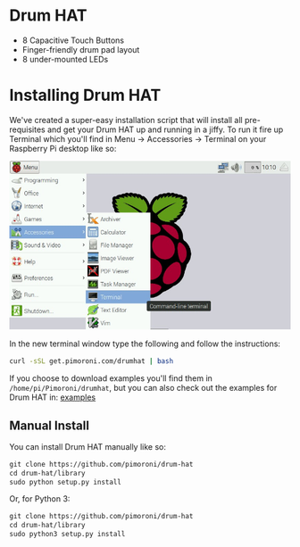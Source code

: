 # Drum HAT

* 8 Capacitive Touch Buttons
* Finger-friendly drum pad layout
* 8 under-mounted LEDs

# Installing Drum HAT

We've created a super-easy installation script that will install all pre-requisites and get your Drum HAT up and running in a jiffy. To run it fire up Terminal which you'll find in Menu -> Accessories -> Terminal on your Raspberry Pi desktop like so:

![Finding the terminal](terminal.jpg)

In the new terminal window type the following and follow the instructions:

```bash
curl -sSL get.pimoroni.com/drumhat | bash
```

If you choose to download examples you'll find them in `/home/pi/Pimoroni/drumhat`, but you can also check out the examples for Drum HAT in: [examples](examples)

## Manual Install

You can install Drum HAT manually like so:

```
git clone https://github.com/pimoroni/drum-hat
cd drum-hat/library
sudo python setup.py install
```

Or, for Python 3:

```
git clone https://github.com/pimoroni/drum-hat
cd drum-hat/library
sudo python3 setup.py install
```
